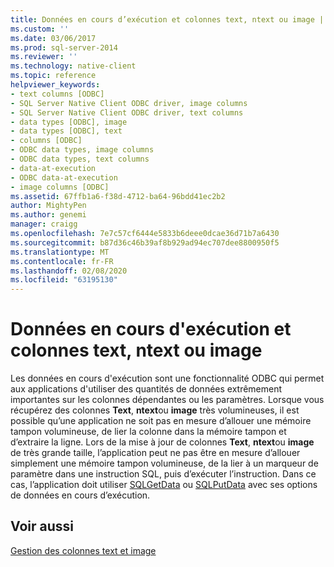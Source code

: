```yaml
---
title: Données en cours d’exécution et colonnes text, ntext ou image | Microsoft Docs
ms.custom: ''
ms.date: 03/06/2017
ms.prod: sql-server-2014
ms.reviewer: ''
ms.technology: native-client
ms.topic: reference
helpviewer_keywords:
- text columns [ODBC]
- SQL Server Native Client ODBC driver, image columns
- SQL Server Native Client ODBC driver, text columns
- data types [ODBC], image
- data types [ODBC], text
- columns [ODBC]
- ODBC data types, image columns
- ODBC data types, text columns
- data-at-execution
- ODBC data-at-execution
- image columns [ODBC]
ms.assetid: 67ffb1a6-f38d-4712-ba64-96bdd41ec2b2
author: MightyPen
ms.author: genemi
manager: craigg
ms.openlocfilehash: 7e7c57cf6444e5833b6deee0dcae36d71b7a6430
ms.sourcegitcommit: b87d36c46b39af8b929ad94ec707dee8800950f5
ms.translationtype: MT
ms.contentlocale: fr-FR
ms.lasthandoff: 02/08/2020
ms.locfileid: "63195130"
---
```

# <a name="data-at-execution-and-text-ntext-or-image-columns"></a>Données en cours d'exécution et colonnes text, ntext ou image
  Les données en cours d'exécution sont une fonctionnalité ODBC qui permet aux applications d'utiliser des quantités de données extrêmement importantes sur les colonnes dépendantes ou les paramètres. Lorsque vous récupérez des colonnes **Text**, **ntext**ou **image** très volumineuses, il est possible qu’une application ne soit pas en mesure d’allouer une mémoire tampon volumineuse, de lier la colonne dans la mémoire tampon et d’extraire la ligne. Lors de la mise à jour de colonnes **Text**, **ntext**ou **image** de très grande taille, l’application peut ne pas être en mesure d’allouer simplement une mémoire tampon volumineuse, de la lier à un marqueur de paramètre dans une instruction SQL, puis d’exécuter l’instruction. Dans ce cas, l’application doit utiliser [SQLGetData](../native-client-odbc-api/sqlgetdata.md) ou [SQLPutData](../native-client-odbc-api/sqlputdata.md) avec ses options de données en cours d’exécution.  
  
## <a name="see-also"></a>Voir aussi  
 [Gestion des colonnes text et image](managing-text-and-image-columns.md)  
  
  

